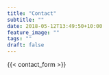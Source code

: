 ```yaml
---
title: "Contact"
subtitle: ""
date: 2018-05-12T13:49:50+10:00
feature_image: ""
tags: ""
draft: false
---
```

{{< contact_form >}}

